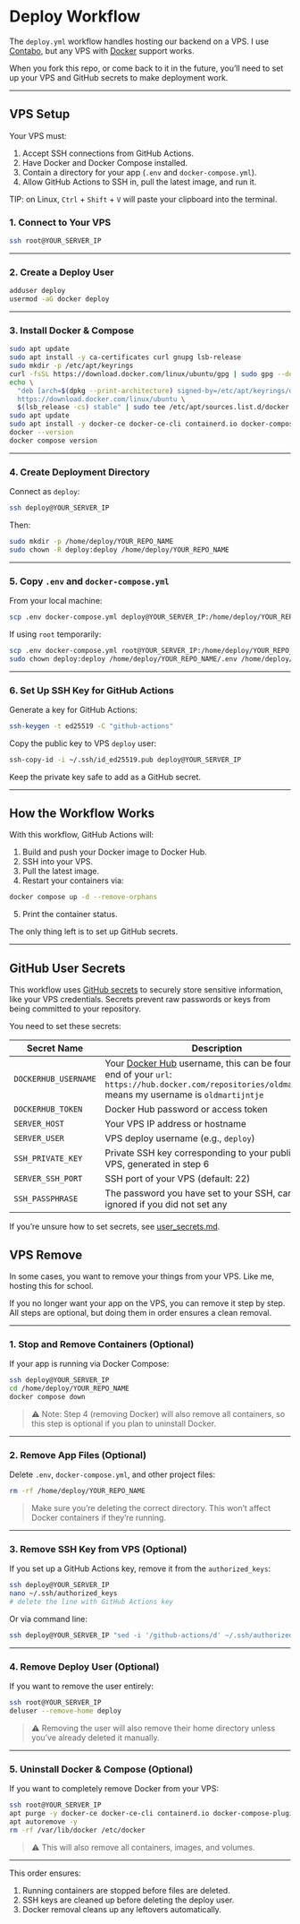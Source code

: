 # Deploy Workflow

The `deploy.yml` workflow handles hosting our backend on a VPS. I use [Contabo](https://contabo.com/en/), but any VPS with [Docker](https://www.docker.com/) support works.

When you fork this repo, or come back to it in the future, you’ll need to set up your VPS and GitHub secrets to make deployment work.

---

## VPS Setup

Your VPS must:

1. Accept SSH connections from GitHub Actions.
2. Have Docker and Docker Compose installed.
3. Contain a directory for your app (`.env` and `docker-compose.yml`).
4. Allow GitHub Actions to SSH in, pull the latest image, and run it.

TIP: on Linux, `Ctrl` + `Shift` + `V` will paste your clipboard into the terminal.

### 1. Connect to Your VPS

```bash
ssh root@YOUR_SERVER_IP
```

---

### 2. Create a Deploy User

```bash
adduser deploy
usermod -aG docker deploy
```

---

### 3. Install Docker & Compose

```bash
sudo apt update
sudo apt install -y ca-certificates curl gnupg lsb-release
sudo mkdir -p /etc/apt/keyrings
curl -fsSL https://download.docker.com/linux/ubuntu/gpg | sudo gpg --dearmor -o /etc/apt/keyrings/docker.gpg
echo \
  "deb [arch=$(dpkg --print-architecture) signed-by=/etc/apt/keyrings/docker.gpg] \
  https://download.docker.com/linux/ubuntu \
  $(lsb_release -cs) stable" | sudo tee /etc/apt/sources.list.d/docker.list > /dev/null
sudo apt update
sudo apt install -y docker-ce docker-ce-cli containerd.io docker-compose-plugin
docker --version
docker compose version
```

---

### 4. Create Deployment Directory

Connect as `deploy`:

```bash
ssh deploy@YOUR_SERVER_IP
```

Then:

```bash
sudo mkdir -p /home/deploy/YOUR_REPO_NAME
sudo chown -R deploy:deploy /home/deploy/YOUR_REPO_NAME
```

---

### 5. Copy `.env` and `docker-compose.yml`

From your local machine:

```bash
scp .env docker-compose.yml deploy@YOUR_SERVER_IP:/home/deploy/YOUR_REPO_NAME/
```

If using `root` temporarily:

```bash
scp .env docker-compose.yml root@YOUR_SERVER_IP:/home/deploy/YOUR_REPO_NAME/
sudo chown deploy:deploy /home/deploy/YOUR_REPO_NAME/.env /home/deploy/YOUR_REPO_NAME/docker-compose.yml
```

---

### 6. Set Up SSH Key for GitHub Actions

Generate a key for GitHub Actions:

```bash
ssh-keygen -t ed25519 -C "github-actions"
```

Copy the public key to VPS `deploy` user:

```bash
ssh-copy-id -i ~/.ssh/id_ed25519.pub deploy@YOUR_SERVER_IP
```

Keep the private key safe to add as a GitHub secret.

---

## How the Workflow Works

With this workflow, GitHub Actions will:

1. Build and push your Docker image to Docker Hub.
2. SSH into your VPS.
3. Pull the latest image.
4. Restart your containers via:

```bash
docker compose up -d --remove-orphans
```

5. Print the container status.

The only thing left is to set up GitHub secrets.

---

## GitHub User Secrets

This workflow uses [GitHub secrets](https://docs.github.com/en/actions/how-tos/write-workflows/choose-what-workflows-do/use-secrets) to securely store sensitive information, like your VPS credentials. Secrets prevent raw passwords or keys from being committed to your repository.

You need to set these secrets:

| Secret Name          | Description                                             |
| -------------------- | ------------------------------------------------------- |
| `DOCKERHUB_USERNAME` | Your [Docker Hub](https://hub.docker.com/repositories/) username, this can be found at the end of your `url`: `https://hub.docker.com/repositories/oldmartijntje`  means my username is `oldmartijntje`                               |
| `DOCKERHUB_TOKEN`    | Docker Hub password or access token                     |
| `SERVER_HOST`        | Your VPS IP address or hostname                         |
| `SERVER_USER`        | VPS deploy username (e.g., `deploy`)                    |
| `SSH_PRIVATE_KEY`    | Private SSH key corresponding to your public key on VPS, generated in step 6 |
| `SERVER_SSH_PORT`    | SSH port of your VPS (default: 22)                      |
| `SSH_PASSPHRASE`    | The password you have set to your SSH, can be ignored if you did not set any  |

If you’re unsure how to set secrets, see [user_secrets.md](./user_secrets.md).

## VPS Remove

In some cases, you want to remove your things from your VPS. Like me, hosting this for school.

If you no longer want your app on the VPS, you can remove it step by step. All steps are optional, but doing them in order ensures a clean removal.

---

### 1. Stop and Remove Containers (Optional)

If your app is running via Docker Compose:

```bash
ssh deploy@YOUR_SERVER_IP
cd /home/deploy/YOUR_REPO_NAME
docker compose down
```

> ⚠️ Note: Step 4 (removing Docker) will also remove all containers, so this step is optional if you plan to uninstall Docker.

---

### 2. Remove App Files (Optional)

Delete `.env`, `docker-compose.yml`, and other project files:

```bash
rm -rf /home/deploy/YOUR_REPO_NAME
```

> Make sure you’re deleting the correct directory. This won’t affect Docker containers if they’re running.

---

### 3. Remove SSH Key from VPS (Optional)

If you set up a GitHub Actions key, remove it from the `authorized_keys`:

```bash
ssh deploy@YOUR_SERVER_IP
nano ~/.ssh/authorized_keys
# delete the line with GitHub Actions key
```

Or via command line:

```bash
ssh deploy@YOUR_SERVER_IP "sed -i '/github-actions/d' ~/.ssh/authorized_keys"
```

---

### 4. Remove Deploy User (Optional)

If you want to remove the user entirely:

```bash
ssh root@YOUR_SERVER_IP
deluser --remove-home deploy
```

> ⚠️ Removing the user will also remove their home directory unless you’ve already deleted it manually.

---

### 5. Uninstall Docker & Compose (Optional)

If you want to completely remove Docker from your VPS:

```bash
ssh root@YOUR_SERVER_IP
apt purge -y docker-ce docker-ce-cli containerd.io docker-compose-plugin
apt autoremove -y
rm -rf /var/lib/docker /etc/docker
```

> ⚠️ This will also remove all containers, images, and volumes.

---

This order ensures:

1. Running containers are stopped before files are deleted.
2. SSH keys are cleaned up before deleting the deploy user.
3. Docker removal cleans up any leftovers automatically.
